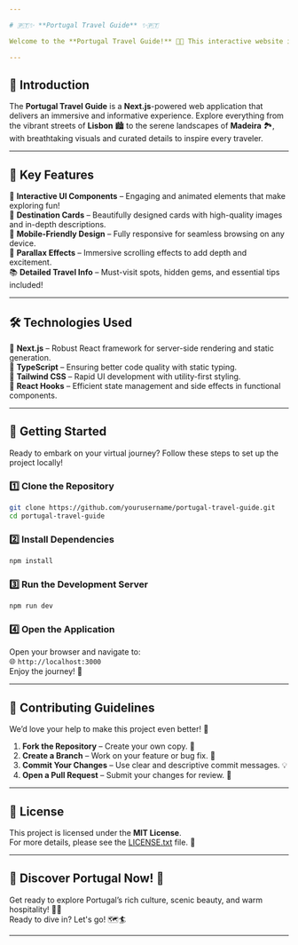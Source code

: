 ```yaml
---

# 🇵🇹✨ **Portugal Travel Guide** ✨🇵🇹  

Welcome to the **Portugal Travel Guide!** 🌊🏰 This interactive website is your gateway to experiencing the beauty, culture, and history of Portugal. Whether you're planning a real adventure or exploring from the comfort of your home, this platform will take you on a journey through Portugal’s most captivating destinations. 🌞🍷  

---
```


## 🌟 **Introduction**  

The **Portugal Travel Guide** is a **Next.js**-powered web application that delivers an immersive and informative experience. Explore everything from the vibrant streets of **Lisbon** 🏙️ to the serene landscapes of **Madeira** 🏞️, with breathtaking visuals and curated details to inspire every traveler.  

---

## 🎁 **Key Features**  

🎨 **Interactive UI Components** – Engaging and animated elements that make exploring fun!  
📸 **Destination Cards** – Beautifully designed cards with high-quality images and in-depth descriptions.  
📱 **Mobile-Friendly Design** – Fully responsive for seamless browsing on any device.  
🌌 **Parallax Effects** – Immersive scrolling effects to add depth and excitement.  
📚 **Detailed Travel Info** – Must-visit spots, hidden gems, and essential tips included!  

---

## 🛠️ **Technologies Used**  

🔹 **Next.js** – Robust React framework for server-side rendering and static generation.  
🔹 **TypeScript** – Ensuring better code quality with static typing.  
🔹 **Tailwind CSS** – Rapid UI development with utility-first styling.  
🔹 **React Hooks** – Efficient state management and side effects in functional components.  

---

## 🚀 **Getting Started**  

Ready to embark on your virtual journey? Follow these steps to set up the project locally!  

### 1️⃣ **Clone the Repository**  
```bash
git clone https://github.com/yourusername/portugal-travel-guide.git
cd portugal-travel-guide
```

### 2️⃣ **Install Dependencies**  
```bash
npm install
```

### 3️⃣ **Run the Development Server**  
```bash
npm run dev
```

### 4️⃣ **Open the Application**  
Open your browser and navigate to:  
🌐 `http://localhost:3000`  
Enjoy the journey! 🎉  

---

## 🎯 **Contributing Guidelines**  

We’d love your help to make this project even better! 🤝  

1. **Fork the Repository** – Create your own copy. 🍴  
2. **Create a Branch** – Work on your feature or bug fix. 🌱  
3. **Commit Your Changes** – Use clear and descriptive commit messages. 💡  
4. **Open a Pull Request** – Submit your changes for review. 🚀  

---

## 📜 **License**  

This project is licensed under the **MIT License**.  
For more details, please see the [LICENSE.txt](LICENSE) file. 📄  

---

## 🌴 **Discover Portugal Now!** 🌴  

Get ready to explore Portugal’s rich culture, scenic beauty, and warm hospitality! 🧳✨  
Ready to dive in? Let's go! 🗺️🏄  

--- 